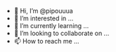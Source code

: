 - 👋 Hi, I’m @pipouuua
- 👀 I’m interested in ...
- 🌱 I’m currently learning ...
- 💞️ I’m looking to collaborate on ...
- 📫 How to reach me ...

<!---
pipouuua/pipouuua is a ✨ special ✨ repository because its `README.md` (this file) appears on your GitHub profile.
You can click the Preview link to take a look at your changes.
--->

